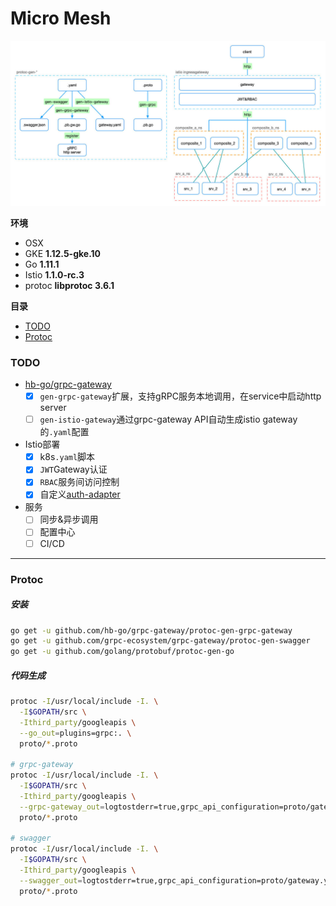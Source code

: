 Micro Mesh
=====

<a href="#">![micro-mesh](/doc/img/micro-mesh.jpg "micro-mesh")</a>

**环境**

- OSX
- GKE **1.12.5-gke.10**
- Go **1.11.1**
- Istio **1.1.0-rc.3**
- protoc **libprotoc 3.6.1**

**目录**

- [TODO](#TODO)
- [Protoc](#Protoc)

### TODO

- [hb-go/grpc-gateway](https://github.com/hb-go/grpc-gateway)
    - [x] `gen-grpc-gateway`扩展，支持gRPC服务本地调用，在service中启动http server
    - [ ] `gen-istio-gateway`通过grpc-gateway API自动生成istio gateway的`.yaml`配置
- Istio部署
    - [x] k8s`.yaml`脚本
    - [x] `JWT`Gateway认证
    - [x] `RBAC`服务间访问控制
    - [x] 自定义[auth-adapter](/examples/adapter/auth)
- 服务
    - [ ] 同步&异步调用
    - [ ] 配置中心
    - [ ] CI/CD

---
### Protoc

##### 安装

```bash
go get -u github.com/hb-go/grpc-gateway/protoc-gen-grpc-gateway
go get -u github.com/grpc-ecosystem/grpc-gateway/protoc-gen-swagger
go get -u github.com/golang/protobuf/protoc-gen-go
```

##### 代码生成

```bash
protoc -I/usr/local/include -I. \
  -I$GOPATH/src \
  -Ithird_party/googleapis \
  --go_out=plugins=grpc:. \
  proto/*.proto

# grpc-gateway 
protoc -I/usr/local/include -I. \
  -I$GOPATH/src \
  -Ithird_party/googleapis \
  --grpc-gateway_out=logtostderr=true,grpc_api_configuration=proto/gateway.yaml:. \
  proto/*.proto

# swagger  
protoc -I/usr/local/include -I. \
  -I$GOPATH/src \
  -Ithird_party/googleapis \
  --swagger_out=logtostderr=true,grpc_api_configuration=proto/gateway.yaml:. \
  proto/*.proto
```
